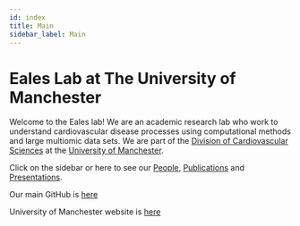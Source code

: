 ```yaml
---
id: index
title: Main
sidebar_label: Main
---
```


# Eales Lab at The University of Manchester

Welcome to the Eales lab!
We are an academic research lab who work to understand cardiovascular disease processes using computational methods and large multiomic data sets. We are part of the [Division of Cardiovascular Sciences](https://research.manchester.ac.uk/en/organisations/division-of-cardiovascular-sciences) at the [University of Manchester](https://www.manchester.ac.uk/). 

Click on the sidebar or here to see our [People](people.html), [Publications](publications.html) and [Presentations](presentations-posters.html).

Our main GitHub is [here](https://github.com/EalesLabCompBio)

University of Manchester website is [here](https://research.manchester.ac.uk/en/persons/james.eales)



